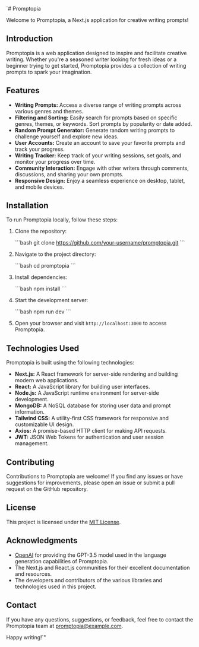 `# Promptopia

Welcome to Promptopia, a Next.js application for creative writing prompts!

## Introduction

Promptopia is a web application designed to inspire and facilitate creative writing. Whether you're a seasoned writer looking for fresh ideas or a beginner trying to get started, Promptopia provides a collection of writing prompts to spark your imagination.

## Features

- **Writing Prompts:** Access a diverse range of writing prompts across various genres and themes.
- **Filtering and Sorting:** Easily search for prompts based on specific genres, themes, or keywords. Sort prompts by popularity or date added.
- **Random Prompt Generator:** Generate random writing prompts to challenge yourself and explore new ideas.
- **User Accounts:** Create an account to save your favorite prompts and track your progress.
- **Writing Tracker:** Keep track of your writing sessions, set goals, and monitor your progress over time.
- **Community Interaction:** Engage with other writers through comments, discussions, and sharing your own prompts.
- **Responsive Design:** Enjoy a seamless experience on desktop, tablet, and mobile devices.

## Installation

To run Promptopia locally, follow these steps:

1. Clone the repository:

   \```bash
   git clone https://github.com/your-username/promptopia.git
   \```

2. Navigate to the project directory:

   \```bash
   cd promptopia
   \```

3. Install dependencies:

   \```bash
   npm install
   \```

4. Start the development server:

   \```bash
   npm run dev
   \```

5. Open your browser and visit `http://localhost:3000` to access Promptopia.

## Technologies Used

Promptopia is built using the following technologies:

- **Next.js:** A React framework for server-side rendering and building modern web applications.
- **React:** A JavaScript library for building user interfaces.
- **Node.js:** A JavaScript runtime environment for server-side development.
- **MongoDB:** A NoSQL database for storing user data and prompt information.
- **Tailwind CSS:** A utility-first CSS framework for responsive and customizable UI design.
- **Axios:** A promise-based HTTP client for making API requests.
- **JWT:** JSON Web Tokens for authentication and user session management.

## Contributing

Contributions to Promptopia are welcome! If you find any issues or have suggestions for improvements, please open an issue or submit a pull request on the GitHub repository.

## License

This project is licensed under the [MIT License](https://opensource.org/licenses/MIT).

## Acknowledgments

- [OpenAI](https://openai.com/) for providing the GPT-3.5 model used in the language generation capabilities of Promptopia.
- The Next.js and React.js communities for their excellent documentation and resources.
- The developers and contributors of the various libraries and technologies used in this project.

## Contact

If you have any questions, suggestions, or feedback, feel free to contact the Promptopia team at promptopia@example.com.

Happy writing!`"
